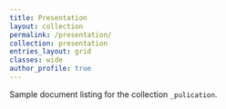 ```yaml
---
title: Presentation
layout: collection
permalink: /presentation/
collection: presentation
entries_layout: grid
classes: wide
author_profile: true 
---
```


Sample document listing for the collection `_pulication`.